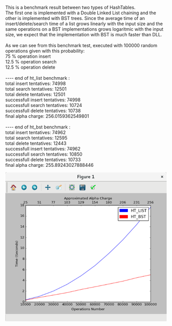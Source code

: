 This is a benchmark result between two types of HashTables.
<br> The first one is implemented with a Double Linked List chaining and the other is implemented with BST trees.
Since the average time of an insert/delete/search time of a list grows linearly with the input size and the same operations on a BST implementations grows logaritmic with the input size, we expect that the implementation with BST is much faster than DLL.
<br>
<br>
As we can see from this benchmark test, executed with 100000 random operations given with this probability:
<br>
75   % operation insert
<br>
12.5 % operation search
<br>
12.5 % operation delete
<br>
<br>---- end of ht_list benchmark :
<br>total insert tentatives: 74998
<br>total search tentatives: 12501
<br>total delete tentatives: 12501
<br>successfull insert tentatives: 74998
<br>successfull search tentatives: 10724
<br>successfull delete tentatives: 10738
<br>final alpha charge: 256.0159362549801
<br>
<br>---- end of ht_bst benchmark :
<br>total insert tentatives: 74962
<br>total search tentatives: 12595
<br>total delete tentatives: 12443
<br>successfull insert tentatives: 74962
<br>successfull search tentatives: 10850
<br>successfull delete tentatives: 10733
<br>final alpha charge: 255.89243027888446

![alt tag](https://raw.githubusercontent.com/free-unife/algorithms-and-data-structures/master/src/training16/assignments/python_version/01-bstHashTable/images/benchmark.png)
